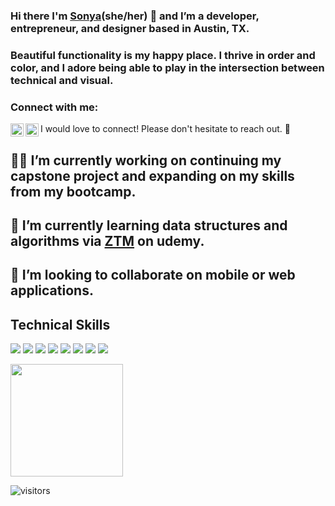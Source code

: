 ### Hi there I'm [Sonya](https://www.notion.so/sonyabrazell/sonya-brazell-9525abc3a7b94ea48699afa6eb019591)(she/her) 👋 and I’m a developer, entrepreneur, and designer based in Austin, TX.

<h3>Beautiful functionality is my happy place. I thrive in order and color, and I adore being able to play in the intersection between technical and visual.</h3>

### Connect with me:
<a href="https://www.linkedin.com/in/sonyabrazell"><img align="left" src="https://img.shields.io/badge/LinkedIn-0077B5?style=for-the-badge&logo=linkedin&logoColor=white" alt="Sonya Brazell | LinkedIn" width="21px"/></a>
<a href="https://instagram.com/cozy.codes"><img align="left" src="https://img.shields.io/badge/Instagram-E4405F?style=for-the-badge&logo=instagram&logoColor=white" alt = "Sonya Brazell | Instagram" width="21px"/></a>

I would love to connect! Please don't hesitate to reach out. 🤎

## 👩‍💻 I’m currently working on continuing my capstone project and expanding on my skills from my bootcamp.

## 🌱 I’m currently learning data structures and algorithms via <a href="https://zerotomastery.io/">ZTM</a> on udemy.
  
## 👯 I’m looking to collaborate on mobile or web applications.

## Technical Skills
![](https://img.shields.io/badge/JavaScript-DD98C1?style=for-the-badge&logo=javascript&logoColor=white)
![](https://img.shields.io/badge/React-AC9FF2?style=for-the-badge&logo=react&logoColor=white)
![](https://img.shields.io/badge/C%23-FBAE40?style=for-the-badge&logo=c-sharp&logoColor=white)
![](https://img.shields.io/badge/Python-6C98BF?style=for-the-badge&logo=python&logoColor=white)
![](https://img.shields.io/badge/Django-7E4729?style=for-the-badge&logo=django&logoColor=white)
![](https://img.shields.io/badge/HTML-E59A9A?style=for-the-badge&logo=html5&logoColor=white)
![](https://img.shields.io/badge/CSS-BE6E02?&style=for-the-badge&logo=css3&logoColor=white)
![](https://img.shields.io/badge/MySQL-83854f?style=for-the-badge&logo=mysql&logoColor=white)

<img height="180em" src="https://github-readme-stats.vercel.app/api?username=Gapur&show_icons=true&hide_border=true&&count_private=true&include_all_commits=true" />

![visitors](https://visitor-badge.glitch.me/badge?page_id=${sonyabrazell}.{sonyabrazell})

